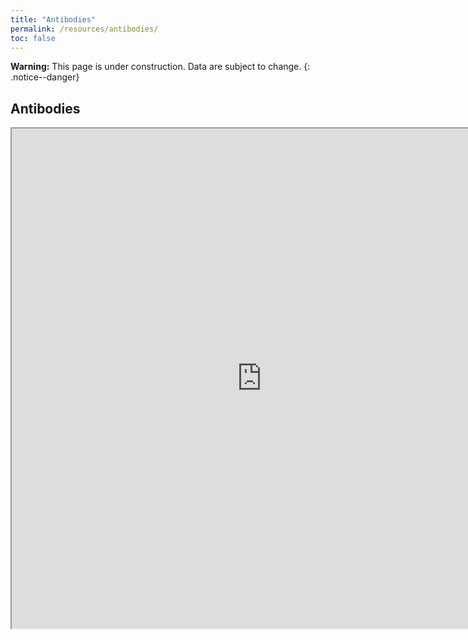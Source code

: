```yaml
---
title: "Antibodies"
permalink: /resources/antibodies/
toc: false
---
```


**Warning:** This page is under construction. Data are subject to change.
{: .notice--danger}


## Antibodies

<iframe width="800" height="800" src="https://docs.google.com/spreadsheets/d/e/2PACX-1vT4nzA2ajIZ4OJ_hkX0vR8t_I6RnSd06CHmRIglEuyB8QiACO11Ma6Ow3BgXggtBx6_uzlbojwGY0CJ/pubhtml?widget=true&amp;headers=false"></iframe>
